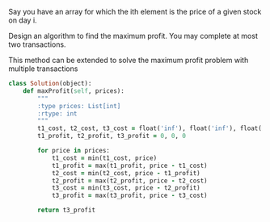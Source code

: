 Say you have an array for which the ith element is the price of a given stock on day i.

Design an algorithm to find the maximum profit. You may complete at most two transactions.

This method can be extended to solve the maximum profit problem with multiple transactions

```ruby
class Solution(object):
    def maxProfit(self, prices):
        """
        :type prices: List[int]
        :rtype: int
        """
        t1_cost, t2_cost, t3_cost = float('inf'), float('inf'), float('inf')
        t1_profit, t2_profit, t3_profit = 0, 0, 0

        for price in prices:
            t1_cost = min(t1_cost, price)
            t1_profit = max(t1_profit, price - t1_cost)
            t2_cost = min(t2_cost, price - t1_profit)
            t2_profit = max(t2_profit, price - t2_cost)
            t3_cost = min(t3_cost, price - t2_profit)
            t3_profit = max(t3_profit, price - t3_cost)

        return t3_profit
```

